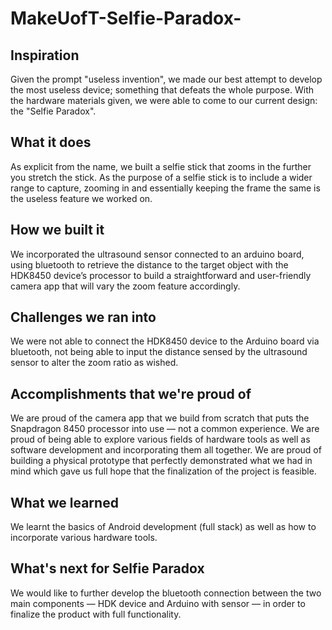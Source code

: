 # MakeUofT-Selfie-Paradox-

## Inspiration
Given the prompt "useless invention", we made our best attempt to develop the most useless device; something that defeats the whole purpose. With the hardware materials given, we were able to come to our current design: the "Selfie Paradox". 

## What it does
As explicit from the name, we built a selfie stick that zooms in the further you stretch the stick. As the purpose of a selfie stick is to include a wider range to capture, zooming in and essentially keeping the frame the same is the useless feature we worked on. 

## How we built it
We incorporated the ultrasound sensor connected to an arduino board, using bluetooth to retrieve the distance to the target object with the HDK8450 device’s processor to build a straightforward and user-friendly camera app that will vary the zoom feature accordingly. 

## Challenges we ran into
We were not able to connect the HDK8450 device to the Arduino board via bluetooth, not being able to input the distance sensed by the ultrasound sensor to alter the zoom ratio as wished.

## Accomplishments that we're proud of
We are proud of the camera app that we build from scratch that puts the Snapdragon 8450 processor into use — not a common experience.
We are proud of being able to explore various fields of hardware tools as well as software development and incorporating them all together.
We are proud of building a physical prototype that perfectly demonstrated what we had in mind which gave us full hope that the finalization of the project is feasible.

## What we learned
We learnt the basics of Android development (full stack) as well as how to incorporate various hardware tools.

## What's next for Selfie Paradox
We would like to further develop the bluetooth connection between the two main components — HDK device and Arduino with sensor —  in order to finalize the product with full functionality. 


